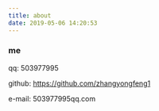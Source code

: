 ```yaml
---
title: about
date: 2019-05-06 14:20:53
---
```

### me

qq: 503977995

github: https://github.com/zhangyongfeng1

e-mail: 503977995qq.com